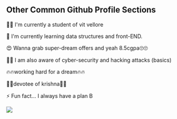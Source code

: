 
## Other Common Github Profile Sections
👩‍💻 I'm currently a student of vit vellore 

🧠 I'm currently learning data structures and front-END.

😍 Wanna grab super-dream offers and yeah 8.5cgpa🙄🙄

🧑‍💻 I am also aware of cyber-security and hacking attacks (basics)

🔥🔥working hard for a dream🔥🔥

🌈🌈devotee of krishna🌈🌈

⚡️ Fun fact...
     I always have a plan B


<img src="https://github-readme-stats.vercel.app/api?username=vikashchand&&show_icons=true&title_color=black&icon_color=red&text_color=black&bg_color=white">
